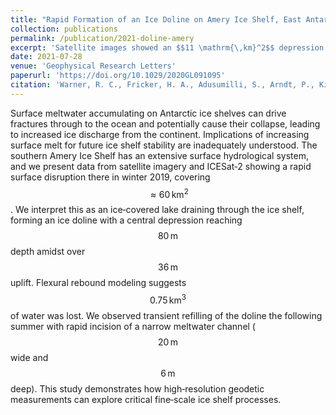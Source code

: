 ```yaml
---
title: "Rapid Formation of an Ice Doline on Amery Ice Shelf, East Antarctica"
collection: publications
permalink: /publication/2021-doline-amery
excerpt: 'Satellite images showed an $$11 \mathrm{\,km}^2$$ depression on Amery Ice Shelf as an ice-covered lake drained abruptly in winter 2019 forming an ice doline. ICESat-2 and WorldView data show elevation fell as much as $$80 \mathrm{\,m}$$ in the depression, amidst $$60 \mathrm{\,km}^2$$ of hydrostatic rebound and uplift over $$36 \mathrm{\,m}$$. ICESat-2 photon data profiled a new meltwater channel, incised when a lake formed by the flexural uplift overflowed into the doline in 2020.'
date: 2021-07-28
venue: 'Geophysical Research Letters'
paperurl: 'https://doi.org/10.1029/2020GL091095'
citation: 'Warner, R. C., Fricker, H. A., Adusumilli, S., Arndt, P., Kingslake, J., & Spergel, J. J. (2021). Rapid formation of an ice doline on Amery Ice Shelf, East Antarctica. Geophysical Research Letters, 48(14), e2020GL091095.'
---
```


Surface meltwater accumulating on Antarctic ice shelves can drive fractures through to the ocean and potentially cause their collapse, leading to increased ice discharge from the continent. Implications of increasing surface melt for future ice shelf stability are inadequately understood. The southern Amery Ice Shelf has an extensive surface hydrological system, and we present data from satellite imagery and ICESat‐2 showing a rapid surface disruption there in winter 2019, covering $$\approx 60 \mathrm{\,km}^2$$. We interpret this as an ice‐covered lake draining through the ice shelf, forming an ice doline with a central depression reaching $$80 \mathrm{\,m}$$ depth amidst over $$36 \mathrm{\,m}$$ uplift. Flexural rebound modeling suggests $$0.75 \mathrm{\,km}^3$$ of water was lost. We observed transient refilling of the doline the following summer with rapid incision of a narrow meltwater channel ($$20 \mathrm{\,m}$$ wide and $$6 \mathrm{\,m}$$ deep). This study demonstrates how high‐resolution geodetic measurements can explore critical fine‐scale ice shelf processes.
